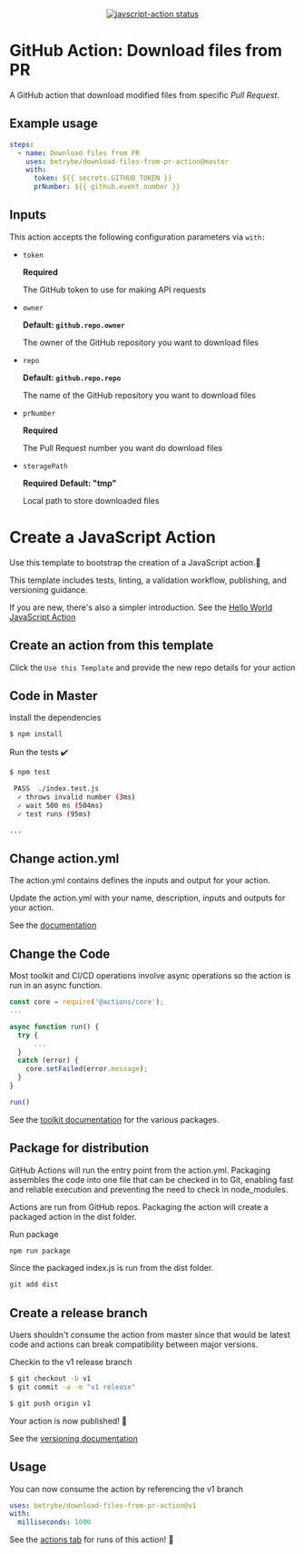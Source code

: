
<p align="center">
  <a href="https://github.com/betrybe/download-files-from-pr-action/actions"><img alt="javscript-action status" src="https://github.com/betrybe/download-files-from-pr-action/workflows/units-test/badge.svg"></a>
</p>

# GitHub Action: Download files from PR

A GitHub action that download modified files from specific _Pull Request_.

## Example usage

```yaml
steps:
  - name: Download files from PR
    uses: betrybe/download-files-from-pr-action@master
    with:
      token: ${{ secrets.GITHUB_TOKEN }}
      prNumber: ${{ github.event.number }}
```

## Inputs

This action accepts the following configuration parameters via `with:`

- `token`

  **Required**

  The GitHub token to use for making API requests

- `owner`

  **Default: `github.repo.owner`**

  The owner of the GitHub repository you want to download files

- `repo`

  **Default: `github.repo.repo`**

  The name of the GitHub repository you want to download files

- `prNumber`

  **Required**

  The Pull Request number you want do download files

- `storagePath`

  **Required**
  **Default: "tmp"**

  Local path to store downloaded files

# Create a JavaScript Action

Use this template to bootstrap the creation of a JavaScript action.:rocket:

This template includes tests, linting, a validation workflow, publishing, and versioning guidance.

If you are new, there's also a simpler introduction.  See the [Hello World JavaScript Action](https://github.com/actions/hello-world-javascript-action)

## Create an action from this template

Click the `Use this Template` and provide the new repo details for your action

## Code in Master

Install the dependencies
```bash
$ npm install
```

Run the tests :heavy_check_mark:
```bash
$ npm test

 PASS  ./index.test.js
  ✓ throws invalid number (3ms)
  ✓ wait 500 ms (504ms)
  ✓ test runs (95ms)

...
```

## Change action.yml

The action.yml contains defines the inputs and output for your action.

Update the action.yml with your name, description, inputs and outputs for your action.

See the [documentation](https://help.github.com/en/articles/metadata-syntax-for-github-actions)

## Change the Code

Most toolkit and CI/CD operations involve async operations so the action is run in an async function.

```javascript
const core = require('@actions/core');
...

async function run() {
  try {
      ...
  }
  catch (error) {
    core.setFailed(error.message);
  }
}

run()
```

See the [toolkit documentation](https://github.com/actions/toolkit/blob/master/README.md#packages) for the various packages.

## Package for distribution

GitHub Actions will run the entry point from the action.yml. Packaging assembles the code into one file that can be checked in to Git, enabling fast and reliable execution and preventing the need to check in node_modules.

Actions are run from GitHub repos.  Packaging the action will create a packaged action in the dist folder.

Run package

```bash
npm run package
```

Since the packaged index.js is run from the dist folder.

```bash
git add dist
```

## Create a release branch

Users shouldn't consume the action from master since that would be latest code and actions can break compatibility between major versions.

Checkin to the v1 release branch

```bash
$ git checkout -b v1
$ git commit -a -m "v1 release"
```

```bash
$ git push origin v1
```

Your action is now published! :rocket:

See the [versioning documentation](https://github.com/actions/toolkit/blob/master/docs/action-versioning.md)

## Usage

You can now consume the action by referencing the v1 branch

```yaml
uses: betrybe/download-files-from-pr-action@v1
with:
  milliseconds: 1000
```

See the [actions tab](https://github.com/betrybe/download-files-from-pr-action/actions) for runs of this action! :rocket:
